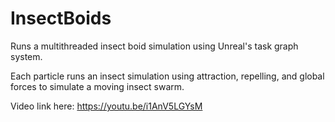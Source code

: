 # InsectBoids
Runs a multithreaded insect boid simulation using Unreal's task graph system.

Each particle runs an insect simulation using attraction, repelling, and global forces to simulate a moving insect swarm.

Video link here: https://youtu.be/i1AnV5LGYsM
